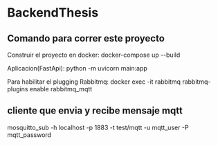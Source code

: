 # BackendThesis

## Comando para correr este proyecto

Construir el proyecto en docker: docker-compose up --build 

Aplicacion(FastApi): python -m uvicorn main:app

Para habilitar el plugging
Rabbitmq: docker exec -it rabbitmq rabbitmq-plugins enable rabbitmq_mqtt

## cliente que envia y recibe mensaje mqtt
mosquitto_sub -h localhost -p 1883 -t test/mqtt -u mqtt_user -P mqtt_password 